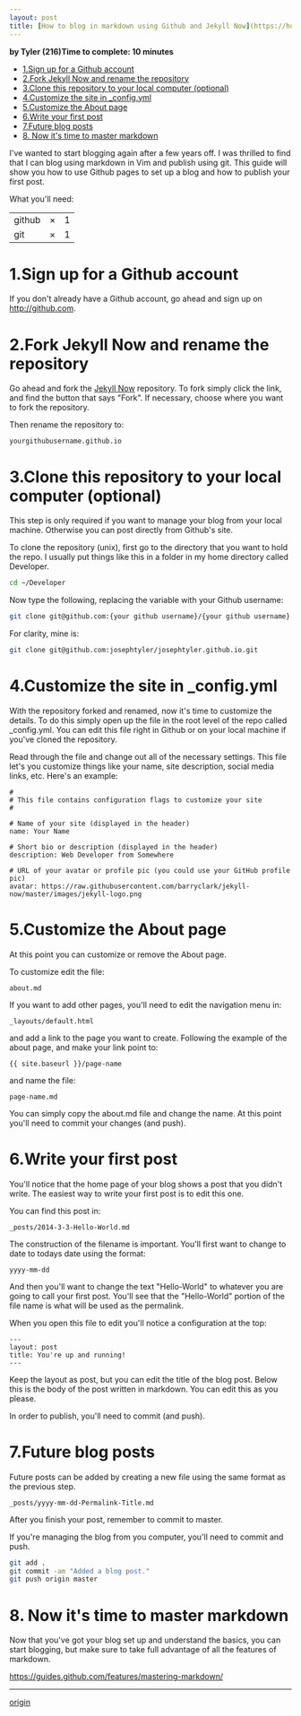 ```yaml
---
layout: post
title: [How to blog in markdown using Github and Jekyll Now](https://howchoo.com/g/yzg0yjdmntl/how-to-blog-in-markdown-using-github-and-jekyll-now)
---
```


**by Tyler (216)Time to complete: 10 minutes**

<!-- TOC -->
- [1.Sign up for a Github account](#1sign-up-for-a-github-account)
- [2.Fork Jekyll Now and rename the repository](#2fork-jekyll-now-and-rename-the-repository)
- [3.Clone this repository to your local computer (optional)](#3clone-this-repository-to-your-local-computer-optional)
- [4.Customize the site in _config.yml](#4customize-the-site-in-_configyml)
- [5.Customize the About page](#5customize-the-about-page)
- [6.Write your first post](#6write-your-first-post)
- [7.Future blog posts](#7future-blog-posts)
- [8. Now it's time to master markdown](#8-now-its-time-to-master-markdown)
<!-- /TOC -->

I've wanted to start blogging again after a few years off. I was thrilled to find that I can blog using markdown in Vim and publish using git. This guide will show you how to use Github pages to set up a blog and how to publish your first post.

What you'll need:

||||
|:--|:--|:--|
|github	|×	|1	|
|git	|×	|1|	

# 1.Sign up for a Github account

If you don't already have a Github account, go ahead and sign up on http://github.com.

# 2.Fork Jekyll Now and rename the repository 

Go ahead and fork the [Jekyll Now](https://github.com/barryclark/jekyll-now) repository. To fork simply click the link, and find the button that says "Fork". If necessary, choose where you want to fork the repository.

Then rename the repository to:
```
yourgithubusername.github.io
```
# 3.Clone this repository to your local computer (optional)
This step is only required if you want to manage your blog from your local machine. Otherwise you can post directly from Github's site.

To clone the repository (unix), first go to the directory that you want to hold the repo. I usually put things like this in a folder in my home directory called Developer.
```sh
cd ~/Developer
```
Now type the following, replacing the variable with your Github username:
```sh
git clone git@github.com:{your github username}/{your github username}.github.io.git
```
For clarity, mine is:
```sh
git clone git@github.com:josephtyler/josephtyler.github.io.git
```
# 4.Customize the site in _config.yml
With the repository forked and renamed, now it's time to customize the details. To do this simply open up the file in the root level of the repo called _config.yml. You can edit this file right in Github or on your local machine if you've cloned the repository.

Read through the file and change out all of the necessary settings. This file let's you customize things like your name, site description, social media links, etc.
Here's an example:
```
#
# This file contains configuration flags to customize your site
#

# Name of your site (displayed in the header)
name: Your Name

# Short bio or description (displayed in the header)
description: Web Developer from Somewhere

# URL of your avatar or profile pic (you could use your GitHub profile pic)
avatar: https://raw.githubusercontent.com/barryclark/jekyll-now/master/images/jekyll-logo.png
```
# 5.Customize the About page
At this point you can customize or remove the About page.

To customize edit the file:
```
about.md
```
If you want to add other pages, you'll need to edit the navigation menu in:
```
_layouts/default.html
```
and add a link to the page you want to create. Following the example of the about page, and make your link point to:
```
{{ site.baseurl }}/page-name
```
and name the file:
```
page-name.md
```
You can simply copy the about.md file and change the name. At this point you'll need to commit your changes (and push).


# 6.Write your first post
You'll notice that the home page of your blog shows a post that you didn't write. The easiest way to write your first post is to edit this one.

You can find this post in:
```
_posts/2014-3-3-Hello-World.md
```
The construction of the filename is important. You'll first want to change to date to todays date using the format:
```
yyyy-mm-dd
```
And then you'll want to change the text "Hello-World" to whatever you are going to call your first post. You'll see that the "Hello-World" portion of the file name is what will be used as the permalink.

When you open this file to edit you'll notice a configuration at the top:
```
---
layout: post
title: You're up and running!
---
```
Keep the layout as post, but you can edit the title of the blog post. Below this is the body of the post written in markdown. You can edit this as you please.

In order to publish, you'll need to commit (and push).

# 7.Future blog posts
Future posts can be added by creating a new file using the same format as the previous step.
```
_posts/yyyy-mm-dd-Permalink-Title.md
```
After you finish your post, remember to commit to master.

If you're managing the blog from you computer, you'll need to commit and push.
```sh
git add .
git commit -am "Added a blog post."
git push origin master
```
# 8. Now it's time to master markdown
Now that you've got your blog set up and understand the basics, you can start blogging, but make sure to take full advantage of all the features of markdown.

https://guides.github.com/features/mastering-markdown/

---
[origin](https://howchoo.com/g/yzg0yjdmntl/how-to-blog-in-markdown-using-github-and-jekyll-now)

